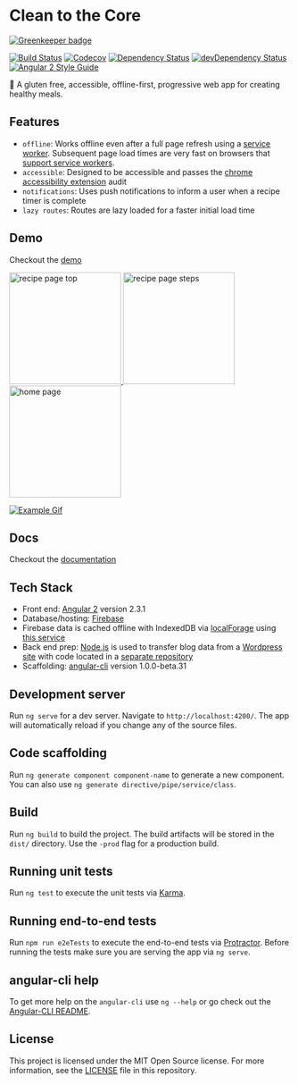 # Clean to the Core

[![Greenkeeper badge](https://badges.greenkeeper.io/adriancarriger/clean-to-the-core.svg)](https://greenkeeper.io/)

[![Build Status](http://img.shields.io/travis/adriancarriger/clean-to-the-core/master.svg?maxAge=60)](https://travis-ci.org/adriancarriger/clean-to-the-core)
[![Codecov](https://img.shields.io/codecov/c/github/adriancarriger/clean-to-the-core/master.svg?maxAge=60)](https://codecov.io/gh/adriancarriger/clean-to-the-core)
[![Dependency Status](https://img.shields.io/david/adriancarriger/clean-to-the-core/master.svg?maxAge=60)](https://david-dm.org/adriancarriger/clean-to-the-core)
[![devDependency Status](https://img.shields.io/david/dev/adriancarriger/clean-to-the-core/master.svg?maxAge=60)](https://david-dm.org/adriancarriger/clean-to-the-core?type=dev)
[![Angular 2 Style Guide](https://mgechev.github.io/angular2-style-guide/images/badge.svg)](https://angular.io/styleguide)

🍏 A gluten free, accessible, offline-first, progressive web app for creating healthy meals.

## Features

* `offline`: Works offline even after a full page refresh using a [service worker](https://developers.google.com/web/fundamentals/getting-started/primers/service-workers). Subsequent page load times are very fast on browsers that [support service workers](http://caniuse.com/#feat=serviceworkers).
* `accessible`: Designed to be accessible and passes the [chrome accessibility extension](https://chrome.google.com/webstore/detail/accessibility-developer-t/fpkknkljclfencbdbgkenhalefipecmb?hl=en) audit
* `notifications`: Uses push notifications to inform a user when a recipe timer is complete
* `lazy routes`: Routes are lazy loaded for a faster initial load time

## Demo

Checkout the [demo](https://beta.cleantothecore.com/)

<a href="https://beta.cleantothecore.com/">
  <img alt="recipe page top" src="https://raw.githubusercontent.com/adriancarriger/clean-to-the-core/master/images/example-1.png" width="200px">
  <img alt="recipe page steps" src="https://raw.githubusercontent.com/adriancarriger/clean-to-the-core/master/images/example-2.png" width="200px">
  <img alt="home page" src="https://raw.githubusercontent.com/adriancarriger/clean-to-the-core/master/images/example-3.png" width="200px">
</a>

[![Example Gif](https://raw.githubusercontent.com/adriancarriger/clean-to-the-core/master/images/example.gif)](https://beta.cleantothecore.com/)

## Docs

Checkout the [documentation](https://adriancarriger.github.io/clean-to-the-core/globals.html)

## Tech Stack

* Front end: [Angular 2](https://github.com/angular/angular) version 2.3.1
* Database/hosting: [Firebase](https://firebase.google.com/)
* Firebase data is cached offline with IndexedDB via [localForage](https://github.com/localForage/localForage) using [this service](https://github.com/adriancarriger/clean-to-the-core/blob/master/src/app/core/api/firebase-cache.service.ts)
* Back end prep: [Node.js](https://nodejs.org/en/) is used to transfer blog data from a [Wordpress site](http://cleantothecore.com) with code located in a [separate repository](https://github.com/adriancarriger/clean-to-the-core-backend)
* Scaffolding: [angular-cli](https://github.com/angular/angular-cli) version 1.0.0-beta.31

## Development server
Run `ng serve` for a dev server. Navigate to `http://localhost:4200/`. The app will automatically reload if you change any of the source files.

## Code scaffolding

Run `ng generate component component-name` to generate a new component. You can also use `ng generate directive/pipe/service/class`.

## Build

Run `ng build` to build the project. The build artifacts will be stored in the `dist/` directory. Use the `-prod` flag for a production build.

## Running unit tests

Run `ng test` to execute the unit tests via [Karma](https://karma-runner.github.io).

## Running end-to-end tests

Run `npm run e2eTests` to execute the end-to-end tests via [Protractor](http://www.protractortest.org/). 
Before running the tests make sure you are serving the app via `ng serve`.

## angular-cli help

To get more help on the `angular-cli` use `ng --help` or go check out the [Angular-CLI README](https://github.com/angular/angular-cli/blob/master/README.md).

## License

This project is licensed under the MIT Open Source license. For more information, see the [LICENSE](LICENSE) file in this repository.
